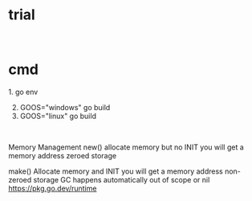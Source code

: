 <h1>trial</h1>
<br>
<h1>cmd</h1>
<p>1. go env

2. GOOS="windows" go build
3. GOOS="linux" go build
</p>
<br>
<p>Memory Management
new()
allocate memory but no INIT
you will get a memory address zeroed storage

make()
Allocate memory and INIT
you will get a memory address non-zeroed storage
GC happens automatically
out of scope or nil
https://pkg.go.dev/runtime

<p>
